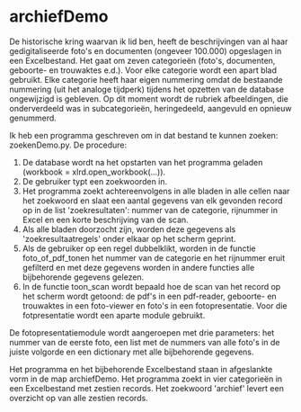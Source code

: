 # archiefDemo

De historische kring waarvan ik lid ben, heeft de beschrijvingen van al haar gedigitaliseerde foto's en documenten (ongeveer 100.000) opgeslagen in een Excelbestand. Het gaat om zeven categorieën (foto's, documenten, geboorte- en trouwaktes e.d.). Voor elke categorie wordt een apart blad gebruikt. Elke categorie heeft haar eigen nummering omdat de bestaande nummering (uit het analoge tijdperk) tijdens het opzetten van de database ongewijzigd is gebleven.
Op dit moment wordt de rubriek afbeeldingen, die onderverdeeld was in subcategorieën, heringedeeld, aangevuld en opnieuw genummerd.

Ik heb een programma geschreven om in dat bestand te kunnen zoeken: zoekenDemo.py.
De procedure:

1. De database wordt na het opstarten van het programma geladen (workbook = xlrd.open_workbook(...)).
2. De gebruiker typt een zoekwoorden in.
3. Het programma zoekt achtereenvolgens in alle bladen in alle cellen naar het zoekwoord en slaat een aantal gegevens van elk gevonden record op in de list 'zoekresultaten': nummer van de categorie, rijnummer in Excel en een korte beschrijving van de scan.
4. Als alle bladen doorzocht zijn, worden deze gegevens als 'zoekresultaatregels' onder elkaar op het scherm geprint.
5. Als de gebruiker op een regel dubbelklikt, worden in de functie foto_of_pdf_tonen het nummer van de categorie en het rijnummer eruit gefilterd en met deze gegevens worden in andere functies alle bijbehorende gegevens gelezen.
6. In de functie toon_scan wordt bepaald hoe de scan van het record op het scherm wordt getoond: de pdf's in een pdf-reader, geboorte- en trouwaktes in een foto-viewer en foto's in een fotopresentatie. Voor die fotpresentatie wordt een aparte module gebruikt.

De fotopresentatiemodule wordt aangeroepen met drie parameters: het nummer van de eerste foto, een list met de nummers van alle foto's in de juiste volgorde en een dictionary met alle bijbehorende gegevens. 

Het programma en het bijbehorende Excelbestand staan in afgeslankte vorm in de map archiefDemo. Het programma zoekt in vier categorieën in een Excelbestand met zestien records. Het zoekwoord 'archief' levert een overzicht op van alle zestien records.
